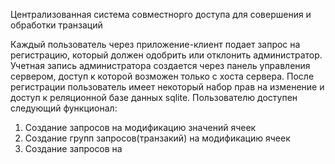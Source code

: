 Централизованная система совместнорго доступа для совершения и обработки транзаций

Каждый пользователь через приложение-клиент подает запрос на регистрацию, который должен одобрить или отклонить администратор. Учетная запись администратора создается через панель управления сервером, доступ к которой возможен только с хоста сервера.
После регистрации пользователь имеет некоторый набор прав на изменение и доступ к реляционной базе данных sqlite. Пользователю доступен следующий функционал:
1. Создание запросов на модификацию значений ячеек
2. Создание групп запросов(транзакий) на модификацию ячеек
3. Создание запросов на 
